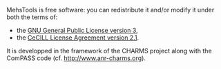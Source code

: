 MehsTools is free software: you can redistribute it and/or modify it under both the terms of: 
* the [GNU General Public License version 3](https://www.gnu.org/licenses/gpl.html),
* the [CeCILL License Agreement version 2.1](http://www.cecill.info/licences/Licence_CeCILL_V2.1-en.html).

It is developped in the framework of the CHARMS project along with the ComPASS code
(cf. http://www.anr-charms.org).

